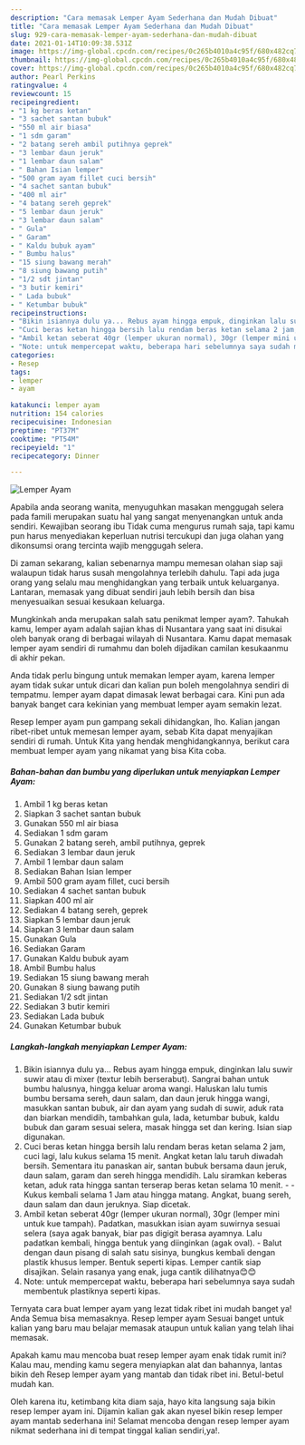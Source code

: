 ```yaml
---
description: "Cara memasak Lemper Ayam Sederhana dan Mudah Dibuat"
title: "Cara memasak Lemper Ayam Sederhana dan Mudah Dibuat"
slug: 929-cara-memasak-lemper-ayam-sederhana-dan-mudah-dibuat
date: 2021-01-14T10:09:38.531Z
image: https://img-global.cpcdn.com/recipes/0c265b4010a4c95f/680x482cq70/lemper-ayam-foto-resep-utama.jpg
thumbnail: https://img-global.cpcdn.com/recipes/0c265b4010a4c95f/680x482cq70/lemper-ayam-foto-resep-utama.jpg
cover: https://img-global.cpcdn.com/recipes/0c265b4010a4c95f/680x482cq70/lemper-ayam-foto-resep-utama.jpg
author: Pearl Perkins
ratingvalue: 4
reviewcount: 15
recipeingredient:
- "1 kg beras ketan"
- "3 sachet santan bubuk"
- "550 ml air biasa"
- "1 sdm garam"
- "2 batang sereh ambil putihnya geprek"
- "3 lembar daun jeruk"
- "1 lembar daun salam"
- " Bahan Isian lemper"
- "500 gram ayam fillet cuci bersih"
- "4 sachet santan bubuk"
- "400 ml air"
- "4 batang sereh geprek"
- "5 lembar daun jeruk"
- "3 lembar daun salam"
- " Gula"
- " Garam"
- " Kaldu bubuk ayam"
- " Bumbu halus"
- "15 siung bawang merah"
- "8 siung bawang putih"
- "1/2 sdt jintan"
- "3 butir kemiri"
- " Lada bubuk"
- " Ketumbar bubuk"
recipeinstructions:
- "Bikin isiannya dulu ya... Rebus ayam hingga empuk, dinginkan lalu suwir suwir atau di mixer (textur lebih berserabut). Sangrai bahan untuk bumbu halusnya, hingga keluar aroma wangi. Haluskan lalu tumis bumbu bersama sereh, daun salam, dan daun jeruk hingga wangi, masukkan santan bubuk, air dan ayam yang sudah di suwir, aduk rata dan biarkan mendidih, tambahkan gula, lada, ketumbar bubuk, kaldu bubuk dan garam sesuai selera, masak hingga set dan kering. Isian siap digunakan."
- "Cuci beras ketan hingga bersih lalu rendam beras ketan selama 2 jam, cuci lagi, lalu kukus selama 15 menit. Angkat ketan lalu taruh diwadah bersih. Sementara itu panaskan air, santan bubuk bersama daun jeruk, daun salam, garam dan sereh hingga mendidih. Lalu siramkan keberas ketan, aduk rata hingga santan terserap beras ketan selama 10 menit.  Kukus kembali selama 1 Jam atau hingga matang. Angkat, buang sereh, daun salam dan daun jeruknya. Siap dicetak."
- "Ambil ketan seberat 40gr (lemper ukuran normal), 30gr (lemper mini untuk kue tampah). Padatkan, masukkan isian ayam suwirnya sesuai selera (saya agak banyak, biar pas digigit berasa ayamnya. Lalu padatkan kembali, hingga bentuk yang diinginkan (agak oval).  Balut dengan daun pisang di salah satu sisinya, bungkus kembali dengan plastik khusus lemper. Bentuk seperti kipas. Lemper cantik siap disajikan. Selain rasanya yang enak, juga cantik dilihatnya😊😊"
- "Note: untuk mempercepat waktu, beberapa hari sebelumnya saya sudah membentuk plastiknya seperti kipas."
categories:
- Resep
tags:
- lemper
- ayam

katakunci: lemper ayam 
nutrition: 154 calories
recipecuisine: Indonesian
preptime: "PT37M"
cooktime: "PT54M"
recipeyield: "1"
recipecategory: Dinner

---
```



![Lemper Ayam](https://img-global.cpcdn.com/recipes/0c265b4010a4c95f/680x482cq70/lemper-ayam-foto-resep-utama.jpg)

Apabila anda seorang wanita, menyuguhkan masakan menggugah selera pada famili merupakan suatu hal yang sangat menyenangkan untuk anda sendiri. Kewajiban seorang ibu Tidak cuma mengurus rumah saja, tapi kamu pun harus menyediakan keperluan nutrisi tercukupi dan juga olahan yang dikonsumsi orang tercinta wajib menggugah selera.

Di zaman  sekarang, kalian sebenarnya mampu memesan olahan siap saji walaupun tidak harus susah mengolahnya terlebih dahulu. Tapi ada juga orang yang selalu mau menghidangkan yang terbaik untuk keluarganya. Lantaran, memasak yang dibuat sendiri jauh lebih bersih dan bisa menyesuaikan sesuai kesukaan keluarga. 



Mungkinkah anda merupakan salah satu penikmat lemper ayam?. Tahukah kamu, lemper ayam adalah sajian khas di Nusantara yang saat ini disukai oleh banyak orang di berbagai wilayah di Nusantara. Kamu dapat memasak lemper ayam sendiri di rumahmu dan boleh dijadikan camilan kesukaanmu di akhir pekan.

Anda tidak perlu bingung untuk memakan lemper ayam, karena lemper ayam tidak sukar untuk dicari dan kalian pun boleh mengolahnya sendiri di tempatmu. lemper ayam dapat dimasak lewat berbagai cara. Kini pun ada banyak banget cara kekinian yang membuat lemper ayam semakin lezat.

Resep lemper ayam pun gampang sekali dihidangkan, lho. Kalian jangan ribet-ribet untuk memesan lemper ayam, sebab Kita dapat menyajikan sendiri di rumah. Untuk Kita yang hendak menghidangkannya, berikut cara membuat lemper ayam yang nikamat yang bisa Kita coba.

<!--inarticleads1-->

##### Bahan-bahan dan bumbu yang diperlukan untuk menyiapkan Lemper Ayam:

1. Ambil 1 kg beras ketan
1. Siapkan 3 sachet santan bubuk
1. Gunakan 550 ml air biasa
1. Sediakan 1 sdm garam
1. Gunakan 2 batang sereh, ambil putihnya, geprek
1. Sediakan 3 lembar daun jeruk
1. Ambil 1 lembar daun salam
1. Sediakan  Bahan Isian lemper
1. Ambil 500 gram ayam fillet, cuci bersih
1. Sediakan 4 sachet santan bubuk
1. Siapkan 400 ml air
1. Sediakan 4 batang sereh, geprek
1. Siapkan 5 lembar daun jeruk
1. Siapkan 3 lembar daun salam
1. Gunakan  Gula
1. Sediakan  Garam
1. Gunakan  Kaldu bubuk ayam
1. Ambil  Bumbu halus
1. Sediakan 15 siung bawang merah
1. Gunakan 8 siung bawang putih
1. Sediakan 1/2 sdt jintan
1. Sediakan 3 butir kemiri
1. Sediakan  Lada bubuk
1. Gunakan  Ketumbar bubuk




<!--inarticleads2-->

##### Langkah-langkah menyiapkan Lemper Ayam:

1. Bikin isiannya dulu ya... Rebus ayam hingga empuk, dinginkan lalu suwir suwir atau di mixer (textur lebih berserabut). Sangrai bahan untuk bumbu halusnya, hingga keluar aroma wangi. Haluskan lalu tumis bumbu bersama sereh, daun salam, dan daun jeruk hingga wangi, masukkan santan bubuk, air dan ayam yang sudah di suwir, aduk rata dan biarkan mendidih, tambahkan gula, lada, ketumbar bubuk, kaldu bubuk dan garam sesuai selera, masak hingga set dan kering. Isian siap digunakan.
1. Cuci beras ketan hingga bersih lalu rendam beras ketan selama 2 jam, cuci lagi, lalu kukus selama 15 menit. Angkat ketan lalu taruh diwadah bersih. Sementara itu panaskan air, santan bubuk bersama daun jeruk, daun salam, garam dan sereh hingga mendidih. Lalu siramkan keberas ketan, aduk rata hingga santan terserap beras ketan selama 10 menit. -  - Kukus kembali selama 1 Jam atau hingga matang. Angkat, buang sereh, daun salam dan daun jeruknya. Siap dicetak.
1. Ambil ketan seberat 40gr (lemper ukuran normal), 30gr (lemper mini untuk kue tampah). Padatkan, masukkan isian ayam suwirnya sesuai selera (saya agak banyak, biar pas digigit berasa ayamnya. Lalu padatkan kembali, hingga bentuk yang diinginkan (agak oval).  - Balut dengan daun pisang di salah satu sisinya, bungkus kembali dengan plastik khusus lemper. Bentuk seperti kipas. Lemper cantik siap disajikan. Selain rasanya yang enak, juga cantik dilihatnya😊😊
1. Note: untuk mempercepat waktu, beberapa hari sebelumnya saya sudah membentuk plastiknya seperti kipas.




Ternyata cara buat lemper ayam yang lezat tidak ribet ini mudah banget ya! Anda Semua bisa memasaknya. Resep lemper ayam Sesuai banget untuk kalian yang baru mau belajar memasak ataupun untuk kalian yang telah lihai memasak.

Apakah kamu mau mencoba buat resep lemper ayam enak tidak rumit ini? Kalau mau, mending kamu segera menyiapkan alat dan bahannya, lantas bikin deh Resep lemper ayam yang mantab dan tidak ribet ini. Betul-betul mudah kan. 

Oleh karena itu, ketimbang kita diam saja, hayo kita langsung saja bikin resep lemper ayam ini. Dijamin kalian gak akan nyesel bikin resep lemper ayam mantab sederhana ini! Selamat mencoba dengan resep lemper ayam nikmat sederhana ini di tempat tinggal kalian sendiri,ya!.

